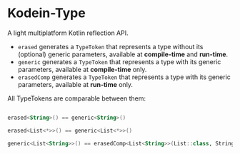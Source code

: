 Kodein-Type
===========

A light multiplatform Kotlin reflection API.

* `erased` generates a `TypeToken` that represents a type without its (optional) generic parameters, available at **compile-time** and **run-time**.
* `generic` generates a `TypeToken` that represents a type with its generic parameters, available at **compile-time** only.
* `erasedComp` generates a `TypeToken` that represents a type with its generic parameters, available at **run-time** only.

All TypeTokens are comparable between them:

```kotlin

erased<String>() == generic<String>()

erased<List<*>>() == generic<List<*>>()

generic<List<String>>() == erasedComp<List<String>>(List::class, String::class)
```
